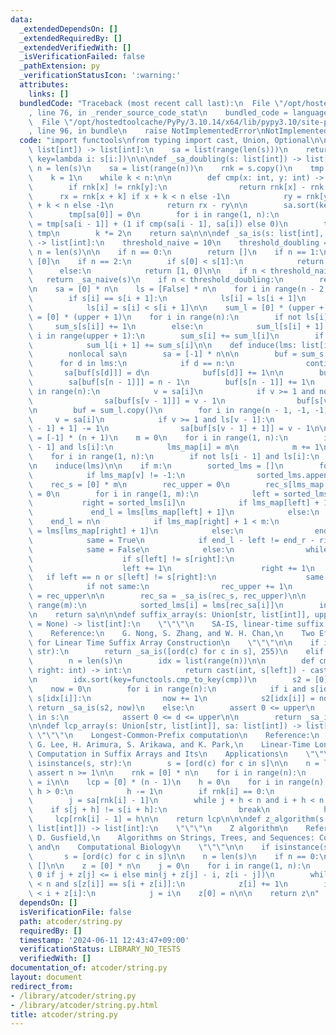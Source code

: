 ```yaml
---
data:
  _extendedDependsOn: []
  _extendedRequiredBy: []
  _extendedVerifiedWith: []
  _isVerificationFailed: false
  _pathExtension: py
  _verificationStatusIcon: ':warning:'
  attributes:
    links: []
  bundledCode: "Traceback (most recent call last):\n  File \"/opt/hostedtoolcache/PyPy/3.10.14/x64/lib/pypy3.10/site-packages/onlinejudge_verify/documentation/build.py\"\
    , line 76, in _render_source_code_stat\n    bundled_code = language.bundle(\n\
    \  File \"/opt/hostedtoolcache/PyPy/3.10.14/x64/lib/pypy3.10/site-packages/onlinejudge_verify/languages/python.py\"\
    , line 96, in bundle\n    raise NotImplementedError\nNotImplementedError\n"
  code: "import functools\nfrom typing import cast, Union, Optional\n\n\ndef _sa_naive(s:\
    \ list[int]) -> list[int]:\n    sa = list(range(len(s)))\n    return sorted(sa,\
    \ key=lambda i: s[i:])\n\n\ndef _sa_doubling(s: list[int]) -> list[int]:\n   \
    \ n = len(s)\n    sa = list(range(n))\n    rnk = s.copy()\n    tmp = [0] * n\n\
    \    k = 1\n    while k < n:\n\n        def cmp(x: int, y: int) -> int:\n    \
    \        if rnk[x] != rnk[y]:\n                return rnk[x] - rnk[y]\n      \
    \      rx = rnk[x + k] if x + k < n else -1\n            ry = rnk[y + k] if y\
    \ + k < n else -1\n            return rx - ry\n\n        sa.sort(key=functools.cmp_to_key(cmp))\n\
    \        tmp[sa[0]] = 0\n        for i in range(1, n):\n            tmp[sa[i]]\
    \ = tmp[sa[i - 1]] + (1 if cmp(sa[i - 1], sa[i]) else 0)\n        tmp, rnk = rnk,\
    \ tmp\n        k *= 2\n    return sa\n\n\ndef _sa_is(s: list[int], upper: int)\
    \ -> list[int]:\n    threshold_naive = 10\n    threshold_doubling = 40\n\n   \
    \ n = len(s)\n\n    if n == 0:\n        return []\n    if n == 1:\n        return\
    \ [0]\n    if n == 2:\n        if s[0] < s[1]:\n            return [0, 1]\n  \
    \      else:\n            return [1, 0]\n\n    if n < threshold_naive:\n     \
    \   return _sa_naive(s)\n    if n < threshold_doubling:\n        return _sa_doubling(s)\n\
    \n    sa = [0] * n\n    ls = [False] * n\n    for i in range(n - 2, -1, -1):\n\
    \        if s[i] == s[i + 1]:\n            ls[i] = ls[i + 1]\n        else:\n\
    \            ls[i] = s[i] < s[i + 1]\n\n    sum_l = [0] * (upper + 1)\n    sum_s\
    \ = [0] * (upper + 1)\n    for i in range(n):\n        if not ls[i]:\n       \
    \     sum_s[s[i]] += 1\n        else:\n            sum_l[s[i] + 1] += 1\n    for\
    \ i in range(upper + 1):\n        sum_s[i] += sum_l[i]\n        if i < upper:\n\
    \            sum_l[i + 1] += sum_s[i]\n\n    def induce(lms: list[int]) -> None:\n\
    \        nonlocal sa\n        sa = [-1] * n\n\n        buf = sum_s.copy()\n  \
    \      for d in lms:\n            if d == n:\n                continue\n     \
    \       sa[buf[s[d]]] = d\n            buf[s[d]] += 1\n\n        buf = sum_l.copy()\n\
    \        sa[buf[s[n - 1]]] = n - 1\n        buf[s[n - 1]] += 1\n        for i\
    \ in range(n):\n            v = sa[i]\n            if v >= 1 and not ls[v - 1]:\n\
    \                sa[buf[s[v - 1]]] = v - 1\n                buf[s[v - 1]] += 1\n\
    \n        buf = sum_l.copy()\n        for i in range(n - 1, -1, -1):\n       \
    \     v = sa[i]\n            if v >= 1 and ls[v - 1]:\n                buf[s[v\
    \ - 1] + 1] -= 1\n                sa[buf[s[v - 1] + 1]] = v - 1\n\n    lms_map\
    \ = [-1] * (n + 1)\n    m = 0\n    for i in range(1, n):\n        if not ls[i\
    \ - 1] and ls[i]:\n            lms_map[i] = m\n            m += 1\n    lms = []\n\
    \    for i in range(1, n):\n        if not ls[i - 1] and ls[i]:\n            lms.append(i)\n\
    \n    induce(lms)\n\n    if m:\n        sorted_lms = []\n        for v in sa:\n\
    \            if lms_map[v] != -1:\n                sorted_lms.append(v)\n    \
    \    rec_s = [0] * m\n        rec_upper = 0\n        rec_s[lms_map[sorted_lms[0]]]\
    \ = 0\n        for i in range(1, m):\n            left = sorted_lms[i - 1]\n \
    \           right = sorted_lms[i]\n            if lms_map[left] + 1 < m:\n   \
    \             end_l = lms[lms_map[left] + 1]\n            else:\n            \
    \    end_l = n\n            if lms_map[right] + 1 < m:\n                end_r\
    \ = lms[lms_map[right] + 1]\n            else:\n                end_r = n\n\n\
    \            same = True\n            if end_l - left != end_r - right:\n    \
    \            same = False\n            else:\n                while left < end_l:\n\
    \                    if s[left] != s[right]:\n                        break\n\
    \                    left += 1\n                    right += 1\n             \
    \   if left == n or s[left] != s[right]:\n                    same = False\n\n\
    \            if not same:\n                rec_upper += 1\n            rec_s[lms_map[sorted_lms[i]]]\
    \ = rec_upper\n\n        rec_sa = _sa_is(rec_s, rec_upper)\n\n        for i in\
    \ range(m):\n            sorted_lms[i] = lms[rec_sa[i]]\n        induce(sorted_lms)\n\
    \n    return sa\n\n\ndef suffix_array(s: Union[str, list[int]], upper: Optional[int]\
    \ = None) -> list[int]:\n    \"\"\"\n    SA-IS, linear-time suffix array construction\n\
    \    Reference:\n    G. Nong, S. Zhang, and W. H. Chan,\n    Two Efficient Algorithms\
    \ for Linear Time Suffix Array Construction\n    \"\"\"\n\n    if isinstance(s,\
    \ str):\n        return _sa_is([ord(c) for c in s], 255)\n    elif upper is None:\n\
    \        n = len(s)\n        idx = list(range(n))\n\n        def cmp(left: int,\
    \ right: int) -> int:\n            return cast(int, s[left]) - cast(int, s[right])\n\
    \n        idx.sort(key=functools.cmp_to_key(cmp))\n        s2 = [0] * n\n    \
    \    now = 0\n        for i in range(n):\n            if i and s[idx[i - 1]] !=\
    \ s[idx[i]]:\n                now += 1\n            s2[idx[i]] = now\n       \
    \ return _sa_is(s2, now)\n    else:\n        assert 0 <= upper\n        for d\
    \ in s:\n            assert 0 <= d <= upper\n\n        return _sa_is(s, upper)\n\
    \n\ndef lcp_array(s: Union[str, list[int]], sa: list[int]) -> list[int]:\n   \
    \ \"\"\"\n    Longest-Common-Prefix computation\n    Reference:\n    T. Kasai,\
    \ G. Lee, H. Arimura, S. Arikawa, and K. Park,\n    Linear-Time Longest-Common-Prefix\
    \ Computation in Suffix Arrays and Its\n    Applications\n    \"\"\"\n\n    if\
    \ isinstance(s, str):\n        s = [ord(c) for c in s]\n\n    n = len(s)\n   \
    \ assert n >= 1\n\n    rnk = [0] * n\n    for i in range(n):\n        rnk[sa[i]]\
    \ = i\n\n    lcp = [0] * (n - 1)\n    h = 0\n    for i in range(n):\n        if\
    \ h > 0:\n            h -= 1\n        if rnk[i] == 0:\n            continue\n\
    \        j = sa[rnk[i] - 1]\n        while j + h < n and i + h < n:\n        \
    \    if s[j + h] != s[i + h]:\n                break\n            h += 1\n   \
    \     lcp[rnk[i] - 1] = h\n\n    return lcp\n\n\ndef z_algorithm(s: Union[str,\
    \ list[int]]) -> list[int]:\n    \"\"\"\n    Z algorithm\n    Reference:\n   \
    \ D. Gusfield,\n    Algorithms on Strings, Trees, and Sequences: Computer Science\
    \ and\n    Computational Biology\n    \"\"\"\n\n    if isinstance(s, str):\n \
    \       s = [ord(c) for c in s]\n\n    n = len(s)\n    if n == 0:\n        return\
    \ []\n\n    z = [0] * n\n    j = 0\n    for i in range(1, n):\n        z[i] =\
    \ 0 if j + z[j] <= i else min(j + z[j] - i, z[i - j])\n        while i + z[i]\
    \ < n and s[z[i]] == s[i + z[i]]:\n            z[i] += 1\n        if j + z[j]\
    \ < i + z[i]:\n            j = i\n    z[0] = n\n\n    return z\n"
  dependsOn: []
  isVerificationFile: false
  path: atcoder/string.py
  requiredBy: []
  timestamp: '2024-06-11 12:43:47+09:00'
  verificationStatus: LIBRARY_NO_TESTS
  verifiedWith: []
documentation_of: atcoder/string.py
layout: document
redirect_from:
- /library/atcoder/string.py
- /library/atcoder/string.py.html
title: atcoder/string.py
---
```


